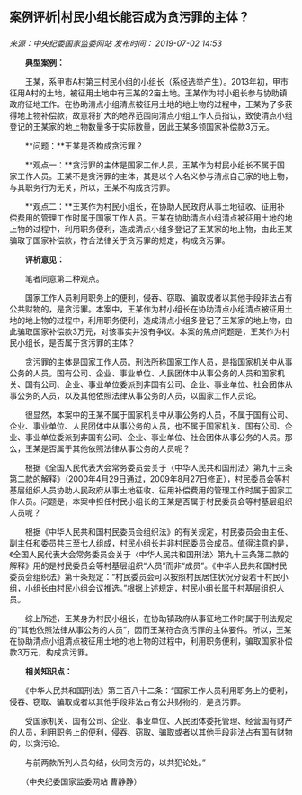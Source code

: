 ## 案例评析|村民小组长能否成为贪污罪的主体？

### 

_来源：中央纪委国家监委网站_ _发布时间： 2019-07-02 14:53_

　　**典型案例：**

　　王某，系甲市A村第三村民小组的小组长（系经选举产生）。2013年初，甲市征用A村的土地，被征用土地中有王某的2亩土地。王某作为村小组长参与协助镇政府征地工作。在协助清点小组清点被征用土地的地上物的过程中，王某为了多获得地上物补偿款，故意将扩大的地界范围向清点小组工作人员指认，致使清点小组登记的王某家的地上物数量多于实际数量，因此王某多领国家补偿款3万元。

　　**问题：**王某是否构成贪污罪？

　　**观点一：**贪污罪的主体是国家工作人员，王某作为村民小组长不属于国家工作人员。王某不是贪污罪的主体，其是以个人名义参与清点自己家的地上物，与其职务行为无关，所以，王某不构成贪污罪。

　　**观点二：**王某作为村民小组长，在协助人民政府从事土地征收、征用补偿费用的管理工作时属于国家工作人员。王某在协助清点小组清点被征用土地的地上物的过程中，利用职务便利，造成清点小组多登记了王某家的地上物，由此王某骗取了国家补偿款，符合法律关于贪污罪的规定，构成贪污罪。

　　**评析意见：**

　　笔者同意第二种观点。

　　国家工作人员利用职务上的便利，侵吞、窃取、骗取或者以其他手段非法占有公共财物的，是贪污罪。本案中，王某作为村小组长在协助清点小组清点被征用土地的地上物的过程中，利用职务便利，造成清点小组多登记了王某家的地上物，由此骗取国家补偿款3万元，对该事实并没有争议。本案的焦点问题是，王某作为村民小组长，是否属于贪污罪的主体？

　　贪污罪的主体是国家工作人员。刑法所称国家工作人员，是指国家机关中从事公务的人员。国有公司、企业、事业单位、人民团体中从事公务的人员和国家机关、国有公司、企业、事业单位委派到非国有公司、企业、事业单位、社会团体从事公务的人员，以及其他依照法律从事公务的人员，以国家工作人员论。

　　很显然，本案中的王某不属于国家机关中从事公务的人员，不属于国有公司、企业、事业单位、人民团体中从事公务的人员，也不属于国家机关、国有公司、企业、事业单位委派到非国有公司、企业、事业单位、社会团体从事公务的人员。那么，王某是否属于其他依照法律从事公务的人员呢？

　　根据《全国人民代表大会常务委员会关于〈中华人民共和国刑法〉第九十三条第二款的解释》（2000年4月29日通过，2009年8月27日修正），村民委员会等村基层组织人员协助人民政府从事土地征收、征用补偿费用的管理工作时属于国家工作人员。问题是，本案中担任村民小组长的王某是否属于村民委员会等村基层组织人员呢？

　　根据《中华人民共和国村民委员会组织法》的有关规定，村民委员会由主任、副主任和委员共三至七人组成，村民小组长并非村民委员会成员。值得注意的是，《全国人民代表大会常务委员会关于〈中华人民共和国刑法〉第九十三条第二款的解释》用的是村民委员会等村基层组织“人员”而非“成员”。《中华人民共和国村民委员会组织法》第十条规定：“村民委员会可以按照村民居住状况分设若干村民小组，小组长由村民小组会议推选。”根据上述规定，村民小组长属于村基层组织人员。

　　综上所述，王某身为村民小组长，在协助镇政府从事征地工作时属于刑法规定的“其他依照法律从事公务的人员”，因而王某符合贪污罪的主体要件。所以，王某在协助清点小组清点被征用土地的地上物的过程中，利用职务便利，骗取国家补偿款3万元，构成贪污罪。

　　**相关知识点：**

　　《中华人民共和国刑法》第三百八十二条：“国家工作人员利用职务上的便利，侵吞、窃取、骗取或者以其他手段非法占有公共财物的，是贪污罪。

　　受国家机关、国有公司、企业、事业单位、人民团体委托管理、经营国有财产的人员，利用职务上的便利，侵吞、窃取、骗取或者以其他手段非法占有国有财物的，以贪污论。

　　与前两款所列人员勾结，伙同贪污的，以共犯论处。”

　　（中央纪委国家监委网站 曹静静）